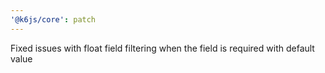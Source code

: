 ```yaml
---
'@k6js/core': patch
---
```


Fixed issues with float field filtering when the field is required with default value
